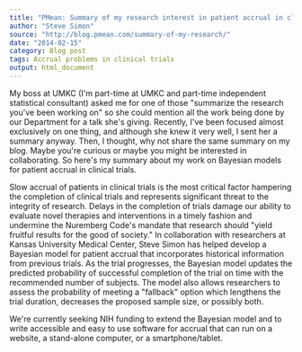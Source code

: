 ```yaml
---
title: "PMean: Summary of my research interest in patient accrual in clinical trials."
author: "Steve Simon"
source: "http://blog.pmean.com/summary-of-my-research/"
date: "2014-02-15"
category: Blog post
tags: Accrual problems in clinical trials
output: html_document
---
```


My boss at UMKC (I'm part-time at UMKC and part-time independent
statistical consultant) asked me for one of those "summarize the
research you've been working on" so she could mention all the work being
done by our Department for a talk she's giving. Recently, I've been
focused almost exclusively on one thing, and although she knew it very
well, I sent her a summary anyway. Then, I thought, why not share the
same summary on my blog. Maybe you're curious or maybe you might be
interested in collaborating. So here's my summary about my work on
Bayesian models for patient accrual in clinical trials.

<!---More--->

Slow accrual of patients in clinical trials is the most critical factor
hampering the completion of clinical trials and represents significant
threat to the integrity of research. Delays in the completion of trials
damage our ability to evaluate novel therapies and interventions in a
timely fashion and undermine the Nuremberg Code's mandate that research
should "yield fruitful results for the good of society." In
collaboration with researchers at Kansas University Medical Center,
Steve Simon has helped develop a Bayesian model for patient accrual that
incorporates historical information from previous trials. As the trial
progresses, the Bayesian model updates the predicted probability of
successful completion of the trial on time with the recommended number
of subjects. The model also allows researchers to assess the probability
of meeting a "fallback" option which lengthens the trial duration,
decreases the proposed sample size, or possibly both.

We're currently seeking NIH funding to extend the Bayesian model and to
write accessible and easy to use software for accrual that can run on a
website, a stand-alone computer, or a smartphone/tablet.


